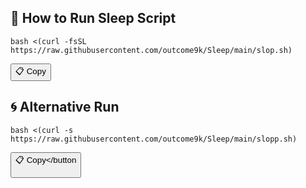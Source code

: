 <h2>🚀 How to Run Sleep Script</h2>

<pre>
<code id="code1">bash &lt;(curl -fsSL https://raw.githubusercontent.com/outcome9k/Sleep/main/slop.sh)</code>
</pre>
<button onclick="copyToClipboard('code1')">📋 Copy</button>

<h2>🌀 Alternative Run</h2>

<pre>
<code id="code2">bash &lt;(curl -s https://raw.githubusercontent.com/outcome9k/Sleep/main/slopp.sh)</code>
</pre>
<button onclick="copyToClipboard('code2')">📋 Copy</button

